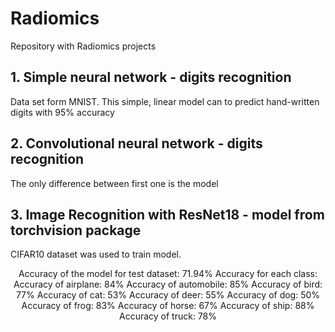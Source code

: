 # Radiomics

Repository with Radiomics projects

## 1. Simple neural network - digits recognition
Data set form MNIST. This simple, linear model can to predict hand-written digits with 95% accuracy

## 2. Convolutional neural network - digits recognition
The only difference between first one is the model

## 3. Image Recognition with ResNet18 - model from torchvision package
CIFAR10 dataset was used to train model.
<center>Accuracy of the model for test dataset: 71.94%
Accuracy for each class:
Accuracy of airplane:	84%
Accuracy of automobile:	85%
Accuracy of bird:		77%
Accuracy of cat:		53%
Accuracy of deer:		55%
Accuracy of dog:		50%
Accuracy of frog:		83%
Accuracy of horse:		67%
Accuracy of ship:		88%
Accuracy of truck:		78%